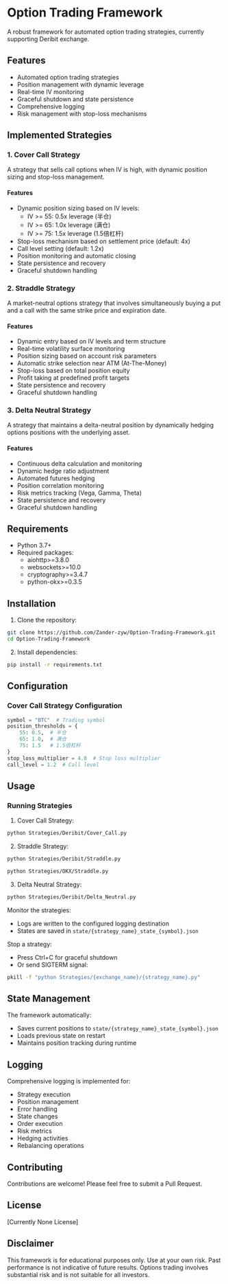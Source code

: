 # Option Trading Framework

A robust framework for automated option trading strategies, currently supporting Deribit exchange.

## Features

- Automated option trading strategies
- Position management with dynamic leverage
- Real-time IV monitoring
- Graceful shutdown and state persistence
- Comprehensive logging
- Risk management with stop-loss mechanisms

## Implemented Strategies

### 1. Cover Call Strategy
A strategy that sells call options when IV is high, with dynamic position sizing and stop-loss management.

#### Features
- Dynamic position sizing based on IV levels:
  - IV >= 55: 0.5x leverage (半仓)
  - IV >= 65: 1.0x leverage (满仓)
  - IV >= 75: 1.5x leverage (1.5倍杠杆)
- Stop-loss mechanism based on settlement price (default: 4x)
- Call level setting (default: 1.2x)
- Position monitoring and automatic closing
- State persistence and recovery
- Graceful shutdown handling

### 2. Straddle Strategy
A market-neutral options strategy that involves simultaneously buying a put and a call with the same strike price and expiration date.

#### Features
- Dynamic entry based on IV levels and term structure
- Real-time volatility surface monitoring
- Position sizing based on account risk parameters
- Automatic strike selection near ATM (At-The-Money)
- Stop-loss based on total position equity
- Profit taking at predefined profit targets
- State persistence and recovery
- Graceful shutdown handling

### 3. Delta Neutral Strategy
A strategy that maintains a delta-neutral position by dynamically hedging options positions with the underlying asset.

#### Features
- Continuous delta calculation and monitoring
- Dynamic hedge ratio adjustment
- Automated futures hedging
- Position correlation monitoring
- Risk metrics tracking (Vega, Gamma, Theta)
- State persistence and recovery
- Graceful shutdown handling


## Requirements

- Python 3.7+
- Required packages:
  - aiohttp>=3.8.0
  - websockets>=10.0
  - cryptography>=3.4.7
  - python-okx>=0.3.5

## Installation

1. Clone the repository:
```bash
git clone https://github.com/Zander-zyw/Option-Trading-Framework.git
cd Option-Trading-Framework
```

2. Install dependencies:
```bash
pip install -r requirements.txt
```

## Configuration

### Cover Call Strategy Configuration
```python
symbol = "BTC"  # Trading symbol
position_thresholds = {
    55: 0.5,  # 半仓
    65: 1.0,  # 满仓
    75: 1.5   # 1.5倍杠杆
}
stop_loss_multiplier = 4.0  # Stop loss multiplier
call_level = 1.2  # Call level
```

## Usage

### Running Strategies

1. Cover Call Strategy:
```bash
python Strategies/Deribit/Cover_Call.py
```

2. Straddle Strategy:
```bash
python Strategies/Deribit/Straddle.py
```
```bash
python Strategies/OKX/Straddle.py
```

3. Delta Neutral Strategy:
```bash
python Strategies/Deribit/Delta_Neutral.py
```

Monitor the strategies:
- Logs are written to the configured logging destination
- States are saved in `state/{strategy_name}_state_{symbol}.json`

Stop a strategy:
- Press Ctrl+C for graceful shutdown
- Or send SIGTERM signal:
```bash
pkill -f "python Strategies/{exchange_name}/{strategy_name}.py"
```

## State Management

The framework automatically:
- Saves current positions to `state/{strategy_name}_state_{symbol}.json`
- Loads previous state on restart
- Maintains position tracking during runtime

## Logging

Comprehensive logging is implemented for:
- Strategy execution
- Position management
- Error handling
- State changes
- Order execution
- Risk metrics
- Hedging activities
- Rebalancing operations

## Contributing

Contributions are welcome! Please feel free to submit a Pull Request.

## License

[Currently None License]

## Disclaimer

This framework is for educational purposes only. Use at your own risk. Past performance is not indicative of future results. Options trading involves substantial risk and is not suitable for all investors.